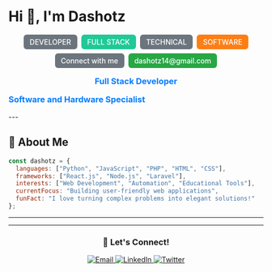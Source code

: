 # Hi 👋, I'm Dashotz

<div align="center">
  <div style="display: flex; gap: 8px; justify-content: center; flex-wrap: wrap; margin: 16px 0;">
    <span style="background-color: #6c757d; color: white; padding: 6px 12px; border-radius: 6px; font-size: 14px; font-weight: 500;">DEVELOPER</span>
    <span style="background-color: #20c997; color: white; padding: 6px 12px; border-radius: 6px; font-size: 14px; font-weight: 500;">FULL STACK</span>
    <span style="background-color: #6c757d; color: white; padding: 6px 12px; border-radius: 6px; font-size: 14px; font-weight: 500;">TECHNICAL</span>
    <span id="flipping-text" style="background-color: #fd7e14; color: white; padding: 6px 12px; border-radius: 6px; font-size: 14px; font-weight: 500;">SOFTWARE</span>
    <span style="background-color: #6c757d; color: white; padding: 6px 12px; border-radius: 6px; font-size: 14px; font-weight: 500;">Connect with me</span>
    <span style="background-color: #28a745; color: white; padding: 6px 12px; border-radius: 6px; font-size: 14px; font-weight: 500;">dashotz14@gmail.com</span>
  </div>
  
  <h3 style="color: #007bff; margin: 16px 0;">Full Stack Developer</h3>
</div>
<h3 style="color: #007bff; margin: 16px 0;">Software and Hardware Specialist</h3>
</div>
---

## 🧐 About Me

```javascript
const dashotz = {
  languages: ["Python", "JavaScript", "PHP", "HTML", "CSS"],
  frameworks: ["React.js", "Node.js", "Laravel"],
  interests: ["Web Development", "Automation", "Educational Tools"],
  currentFocus: "Building user-friendly web applications",
  funFact: "I love turning complex problems into elegant solutions!"
};
```

---


---

<div align="center">
  <h3>🚀 Let's Connect!</h3>
  <a href="mailto:dashotz14@gmail.com" target="_blank">
    <img src="https://img.shields.io/badge/Email-D14836?style=for-the-badge&logo=gmail&logoColor=white" alt="Email" />
  </a>
  <a href="https://linkedin.com/in/dashotz" target="_blank">
    <img src="https://img.shields.io/badge/LinkedIn-0077B5?style=for-the-badge&logo=linkedin&logoColor=white" alt="LinkedIn" />
  </a>
  <a href="https://twitter.com/dashotz" target="_blank">
    <img src="https://img.shields.io/badge/Twitter-1DA1F2?style=for-the-badge&logo=twitter&logoColor=white" alt="Twitter" />
  </a>
</div>

<script>
  const flippingText = document.getElementById('flipping-text');
  const texts = ['SOFTWARE', 'HARDWARE'];
  let currentIndex = 0;
  
  function flipText() {
    currentIndex = (currentIndex + 1) % texts.length;
    flippingText.textContent = texts[currentIndex];
  }
  
  // Flip text every 3 seconds
  setInterval(flipText, 3000);
</script>

